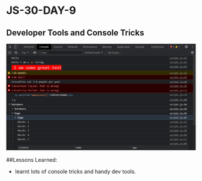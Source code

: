# JS-30-DAY-9

## Developer Tools and Console Tricks

![ss.png](./ss.png)

##Lessons Learned:
- learnt lots of console tricks and handy dev tools.

